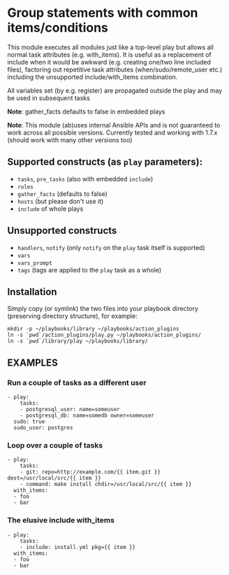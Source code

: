 # Group statements with common items/conditions

This module executes all modules just like a top-level play
but allows all normal task attributes (e.g. with_items).
It is useful as a replacement of include when it would be
awkward (e.g. creating one/two line included files), factoring
out repetitive task attributes (when/sudo/remote_user etc.)
including the unsupported include/with_items combination.

All variables set (by e.g. register) are propagated outside
the play and may be used in subsequent tasks

**Note**: gather_facts defaults to false in embedded plays

**Note**: This module (ab)uses internal Ansible APIs and is not
guaranteed to work across all possible versions. Currently tested
and working with 1.7.x (should work with many other versions too)

## Supported constructs (as `play` parameters):

- `tasks`, `pre_tasks` (also with embedded `include`)
- `roles`
- `gather_facts` (defaults to false)
- `hosts` (but please don't use it)
- `include` of whole plays

## Unsupported constructs

- `handlers`, `notify` (only `notify` on the `play` task itself
    is supported)
- `vars`
- `vars_prompt`
- `tags` (tags are applied to the `play` task as a whole)

## Installation
Simply copy (or symlink) the two files into your playbook directory
(preserving directory structure), for example:

	mkdir -p ~/playbooks/library ~/playbooks/action_plugins
	ln -s `pwd`/action_plugins/play.py ~/playbooks/action_plugins/
	ln -s `pwd`/library/play ~/playbooks/library/

## EXAMPLES
### Run a couple of tasks as a different user
    - play:
        tasks:
        - postgresql_user: name=someuser
        - postgresql_db: name=somedb owner=someuser
      sudo: true
      sudo_user: postgres

### Loop over a couple of tasks
    - play:
        tasks:
        - git: repo=http://example.com/{{ item.git }} dest=/usr/local/src/{{ item }}
        - command: make install chdir=/usr/local/src/{{ item }}
      with_items:
      - foo
      - bar

### The elusive include with_items
    - play:
        tasks:
        - include: install.yml pkg={{ item }}
      with_items:
      - foo
      - bar
